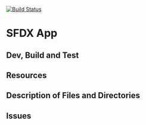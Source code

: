 
[![Build Status](http://ec2-3-16-49-247.us-east-2.compute.amazonaws.com:8080/buildStatus/icon?job=master)](http://ec2-18-222-180-178.us-east-2.compute.amazonaws.com:8080/job/master/)






# SFDX  App

## Dev, Build and Test


## Resources


## Description of Files and Directories

## Issues

